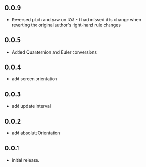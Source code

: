 ## 0.0.9

* Reversed pitch and yaw on IOS - I had missed this change when reverting the original author's right-hand rule changes

## 0.0.5

* Added Quanternion and Euler conversions

## 0.0.4

* add screen orientation

## 0.0.3

* add update interval

## 0.0.2

* add absoluteOrientation

## 0.0.1

* initial release.
